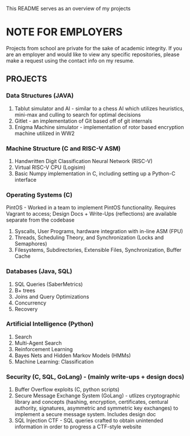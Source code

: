 This README serves as an overview of my projects
# NOTE FOR EMPLOYERS
Projects from school are private for the sake of academic integrity. If you are an employer and would like to view any specific repositories, please make a request using the contact info on my resume.
## PROJECTS
### Data Structures (JAVA)
1. Tablut simulator and AI - similar to a chess AI which utilizes heuristics, mini-max and culling to search for optimal decisions
2. Gitlet - an implementation of Git based off of git internals
3. Enigma Machine simulator - implementation of rotor based encryption machine utilized in WW2
### Machine Structure (C and RISC-V ASM)
1. Handwritten Digit Classification Neural Network (RISC-V)
2. Virtual RISC-V CPU (Logisim)
3. Basic Numpy implementation in C, including setting up a Python-C interface
### Operating Systems (C)
PintOS - Worked in a team to implement PintOS functionality. Requires Vagrant to access; Design Docs + Write-Ups (reflections) are available separate from the codebase
1. Syscalls, User Programs, hardware integration with in-line ASM (FPU)
2. Threads, Scheduling Theory, and Synchronization (Locks and Semaphores)
3. Filesystems, Subdirectories, Extensible Files, Synchronization, Buffer Cache
### Databases (Java, SQL)
1. SQL Queries (SaberMetrics)
2. B+ trees
3. Joins and Query Optimizations
4. Concurrency
5. Recovery
### Artificial Intelligence (Python)
1. Search
2. Multi-Agent Search
3. Reinforcement Learning
4. Bayes Nets and Hidden Markov Models (HMMs)
5. Machine Learning: Classification
### Security (C, SQL, GoLang) - (mainly write-ups + design docs)
1. Buffer Overflow exploits (C, python scripts)
2. Secure Message Exchange System (GoLang) - utlizes cryptographic library and concepts (hashing, encryption, certificates, centural authority, signatures, asymmetric and symmetric key exchanges) to implement a secure message system. Includes design doc
3. SQL Injection CTF - SQL queries crafted to obtain unintended information in order to progress a CTF-style website
